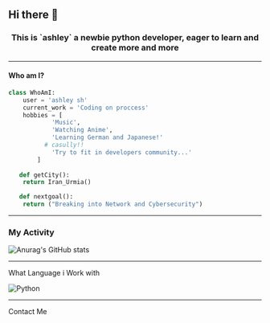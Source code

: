 ## Hi there 👋
 <h3 align="center">This is `ashley`
 a newbie python developer, eager to learn and create more and more</h3>
 
 ----------
#### Who am I?
```python
class WhoAmI:
	user = 'ashley sh'
   	current_work = 'Coding on proccess'
   	hobbies = [
   			'Music',
   			'Watching Anime',
   			'Learning German and Japanese!'
          # casully!!
   			'Try to fit in developers community...'
   		]
   
   def getCity():
   	return Iran_Urmia()

   def nextgoal():
    return ("Breaking into Network and Cybersecurity")

```
------------
### My Activity
![Anurag's GitHub stats](https://github-readme-stats.vercel.app/api?username=ashley-0208&show_icons=true&theme=Gradient)

------------
What Language i Work with

![Python](https://img.shields.io/badge/python-3670A0?style=for-the-badge&logo=python&logoColor=ffdd54)

------------
Contact Me



